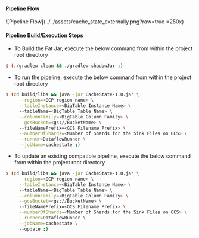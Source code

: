 #### Pipeline Flow
![Pipeline Flow](../../assets/cache_state_externally.png?raw=true =250x)
#### Pipeline Build/Execution Steps

-  To Build the Fat Jar, execute the below command from within the project root directory
```bash
$ (./gradlew clean && ./gradlew shadowJar ;)
```

- To run the pipeline, execute the below command from within the project root directory

```bash
$ (cd build/libs && java -jar CacheState-1.0.jar \
     --region=<GCP region name> \
     --tableInstance=<BigTable Instance Name> \ 
     --tableName=<BigTable Table Name> \
     --columnFamily=<BigTable Column Family> \
     --gcsBucket=<gs://BucketName> \ 
     --fileNamePrefix=<GCS Filename Prefix> \
     --numberOfShards=<Number of Shards for the Sink Files on GCS> \
     --runner=DataflowRunner \
     --jobName=cachestate ;)
```

- To update an existing compatible pipeline, execute the below command from within the project root directory

```bash
$ (cd build/libs && java -jar CacheState-1.0.jar \
     --region=<GCP region name> \
     --tableInstance=<BigTable Instance Name> \ 
     --tableName=<BigTable Table Name> \
     --columnFamily=<BigTable Column Family> \
     --gcsBucket=<gs://BucketName> \ 
     --fileNamePrefix=<GCS Filename Prefix> \
     --numberOfShards=<Number of Shards for the Sink Files on GCS> \
     --runner=DataflowRunner \
     --jobName=cachestate \ 
     --update ;)
```

